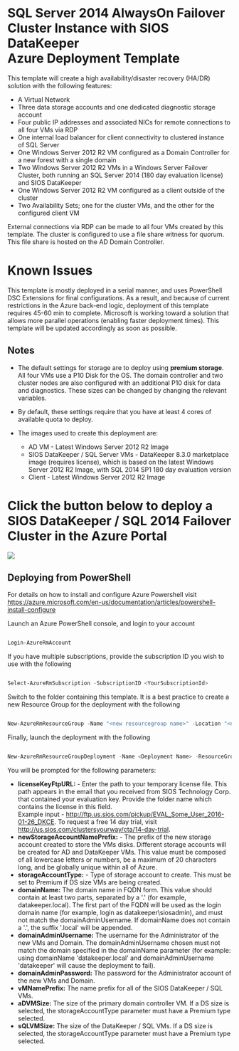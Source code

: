 # SQL Server 2014 AlwaysOn Failover Cluster Instance with SIOS DataKeeper<br/>Azure Deployment Template

This template will create a high availability/disaster recovery (HA/DR) solution with the following features:
+	A Virtual Network
+	Three data storage accounts and one dedicated diagnostic storage account
+	Four public IP addresses and associated NICs for remote connections to all four VMs via RDP
+	One internal load balancer for client connectivity to clustered instance of SQL Server
+	One Windows Server 2012 R2 VM configured as a Domain Controller for a new forest with a single domain
+	Two Windows Server 2012 R2 VMs in a Windows Server Failover Cluster, both running an SQL Server 2014 (180 day evaluation license) and SIOS DataKeeper
+	One Windows Server 2012 R2 VM configured as a client outside of the cluster
+	Two Availability Sets; one for the cluster VMs, and the other for the configured client VM

External connections via RDP can be made to all four VMs created by this template.
The cluster is configured to use a file share witness for quorum. This file share is hosted on the AD Domain Controller.

# Known Issues

This template is mostly deployed in a serial manner, and uses PowerShell DSC Extensions for final configurations. As a result, and because of current restrictions in the Azure back-end logic, deployment of this template requires 45-60 min to complete. Microsoft is working toward a solution that allows more parallel operations (enabling faster deployment times). This template will be updated accordingly as soon as possible.

## Notes

+	The default settings for storage are to deploy using **premium storage**. All four VMs use a P10 Disk for the OS. The domain controller and two cluster nodes are also configured with an additional P10 disk for data and diagnostics. These sizes can be changed by changing the relevant variables.

+ 	By default, these settings require that you have at least 4 cores of available quota to deploy.

+ 	The images used to create this deployment are:
	+ 	AD VM - Latest Windows Server 2012 R2 Image
	+ 	SIOS DataKeeper / SQL Server VMs - DataKeeper 8.3.0 marketplace image (requires license), which is based on the latest Windows Server 2012 R2 Image,  with SQL 2014 SP1 180 day evaluation version 
	+ 	Client - Latest Windows Server 2012 R2 Image  
	
# Click the button below to deploy a<br/>SIOS DataKeeper / SQL 2014 Failover Cluster in the Azure Portal
<a href="https://portal.azure.com/#create/Microsoft.Template/uri/https%3A%2F%2Fraw.githubusercontent.com%2FsiosDataKeeper-demo%2Fmaster%2Fdatakeeper-sql-cluster-marketplace%2FmainTemplate.json" target="_blank">
    <img src="http://azuredeploy.net/deploybutton.png"/>
</a>

## Deploying from PowerShell

For details on how to install and configure Azure Powershell visit <br/>https://azure.microsoft.com/en-us/documentation/articles/powershell-install-configure

Launch an Azure PowerShell console, and login to your account 
```PowerShell

Login-AzureRmAccount 

```

If you have multiple subscriptions, provide the subscription ID you wish to use with the following
```PowerShell

Select-AzureRmSubscription -SubscriptionID <YourSubscriptionId>

``` 

Switch to the folder containing this template. It is a best practice to create a new Resource Group for the deployment with the following

```PowerShell

New-AzureRmResourceGroup -Name "<new resourcegroup name>" -Location "<new resourcegroup location>"

```

Finally, launch the deployment with the following
```PowerShell

New-AzureRmResourceGroupDeployment -Name <Deployment Name> -ResourceGroupName <resource group name> -TemplateFile .\azuredeploy.json

```

You will be prompted for the following parameters:

+ **licenseKeyFtpURL:** - Enter the path to your temporary license file. This path appears in the email that you received from SIOS Technology Corp. that contained your evaluation key. Provide the folder name which contains the license in this field.<br/>Example input - http://ftp.us.sios.com/pickup/EVAL_Some_User_2016-01-26_DKCE. To request a free 14 day trial, visit http://us.sios.com/clustersyourway/cta/14-day-trial.
+ **newStorageAccountNamePrefix:** - The prefix of the new storage account created to store the VMs disks. Different storage accounts will be created for AD and DataKeeper VMs. This value must be composed of all lowercase letters or numbers, be a maximum of 20 characters long, and be globally unique within all of Azure.
+ **storageAccountType:** - Type of storage account to create. This must be set to Premium if DS size VMs are being created.
+ **domainName:** The domain name in FQDN form. This value should contain at least two parts, separated by a '.' (for example, datakeeper.local). The first part of the FQDN will be used as the login domain name (for example, login as datakeeper&#92;siosadmin), and must not match the domainAdminUsername. If domainName does not contain a '.', the suffix '.local' will be appended.
+ **domainAdminUsername:** The username for the Administrator of the new VMs and Domain. The domainAdminUsername chosen must not match the domain specified in the domainName parameter (for example: using domainName 'datakeeper.local' and domainAdminUsername 'datakeeper' will cause the deployment to fail).
+ **domainAdminPassword:** The password for the Administrator account of the new VMs and Domain.
+ **vMNamePrefix:** The name prefix for all of the SIOS DataKeeper / SQL VMs.
+ **aDVMSize:** The size of the primary domain controller VM. If a DS size is selected, the storageAccountType parameter must have a Premium type selected.
+ **sQLVMSize:** The size of the DataKeeper / SQL VMs. If a DS size is selected, the storageAccountType parameter must have a Premium type selected.

